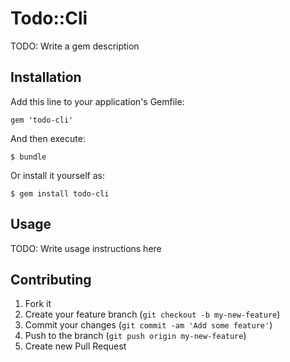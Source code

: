 # Todo::Cli

TODO: Write a gem description

## Installation

Add this line to your application's Gemfile:

    gem 'todo-cli'

And then execute:

    $ bundle

Or install it yourself as:

    $ gem install todo-cli

## Usage

TODO: Write usage instructions here

## Contributing

1. Fork it
2. Create your feature branch (`git checkout -b my-new-feature`)
3. Commit your changes (`git commit -am 'Add some feature'`)
4. Push to the branch (`git push origin my-new-feature`)
5. Create new Pull Request
